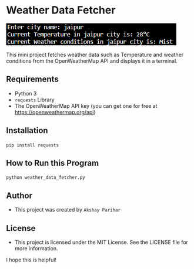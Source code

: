 # Weather Data Fetcher

![.](Weather.png)

This mini project fetches weather data such as Temperature and weather conditions from the OpenWeatherMap API and displays it in a terminal.

## Requirements

* Python 3
* ```requests``` Library
* The OpenWeatherMap API key (you can get one for free at https://openweathermap.org/api)

## Installation

```pip install requests```


## How to Run this Program

```python weather_data_fetcher.py```

## Author

* This project was created by `Akshay Parihar`

## License

* This project is licensed under the MIT License. See the LICENSE file for more information.

I hope this is helpful!
